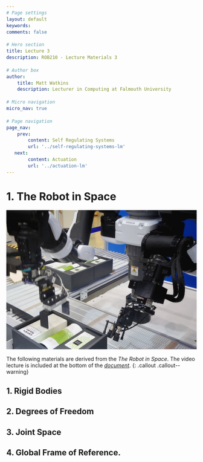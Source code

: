 ```yaml
---
# Page settings
layout: default
keywords:
comments: false

# Hero section
title: Lecture 3
description: ROB210 - Lecture Materials 3

# Author box
author:
    title: Matt Watkins
    description: Lecturer in Computing at Falmouth University

# Micro navigation
micro_nav: true

# Page navigation
page_nav:
    prev:
        content: Self Regulating Systems
        url: '../self-regulating-systems-lm'
   next:
        content: Actuation
        url: '../actuation-lm'
---		
```


# 1. The Robot in Space
![Hero Banner Image](images/robot-arm.jpg)

The following materials are derived from the *The Robot in Space*. The video lecture is included at the bottom of the [*document*](#video-lecture).
{: .callout .callout--warning}

## 1. Rigid Bodies
## 2. Degrees of Freedom
## 3. Joint Space
## 4. Global Frame of Reference.

<!--stackedit_data:
eyJoaXN0b3J5IjpbLTE3Njk5MTc3NzIsMTIwMzAzMzIxMCw0Nz
k4OTk0MzQsMjAzMzM0NjM2MiwxNTEzNDc5OTU0XX0=
-->